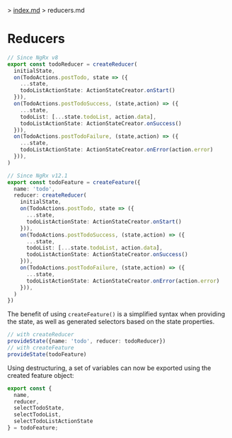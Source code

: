 \> [index.md](../index.md) > reducers.md

# Reducers

```typescript
// Since NgRx v8
export const todoReducer = createReducer(
  initialState,
  on(TodoActions.postTodo, state => ({
    ...state,
    todoListActionState: ActionStateCreator.onStart()
  })),
  on(TodoActions.postTodoSuccess, (state,action) => ({
    ...state,
    todoList: [...state.todoList, action.data],
    todoListActionState: ActionStateCreator.onSuccess()
  })),
  on(TodoActions.postTodoFailure, (state,action) => ({
    ...state,
    todoListActionState: ActionStateCreator.onError(action.error)
  })),
)
```
```typescript
// Since NgRx v12.1
export const todoFeature = createFeature({
  name: 'todo',
  reducer: createReducer(
    initialState,
    on(TodoActions.postTodo, state => ({
      ...state,
      todoListActionState: ActionStateCreator.onStart()
    })),
    on(TodoActions.postTodoSuccess, (state,action) => ({
      ...state,
      todoList: [...state.todoList, action.data],
      todoListActionState: ActionStateCreator.onSuccess()
    })),
    on(TodoActions.postTodoFailure, (state,action) => ({
      ...state,
      todoListActionState: ActionStateCreator.onError(action.error)
    })),
  )
})
```

The benefit of using `createFeature()` is a simplified syntax when providing the state, as well as generated selectors based on the state properties.

```typescript
// with createReducer
provideState({name: 'todo', reducer: todoReducer})
// with createFeature
provideState(todoFeature)
```

Using destructuring, a set of variables can now be exported using the created feature object:

```typescript
export const {
  name,
  reducer,
  selectTodoState,
  selectTodoList,
  selectTodoListActionState
} = todoFeature;
```
